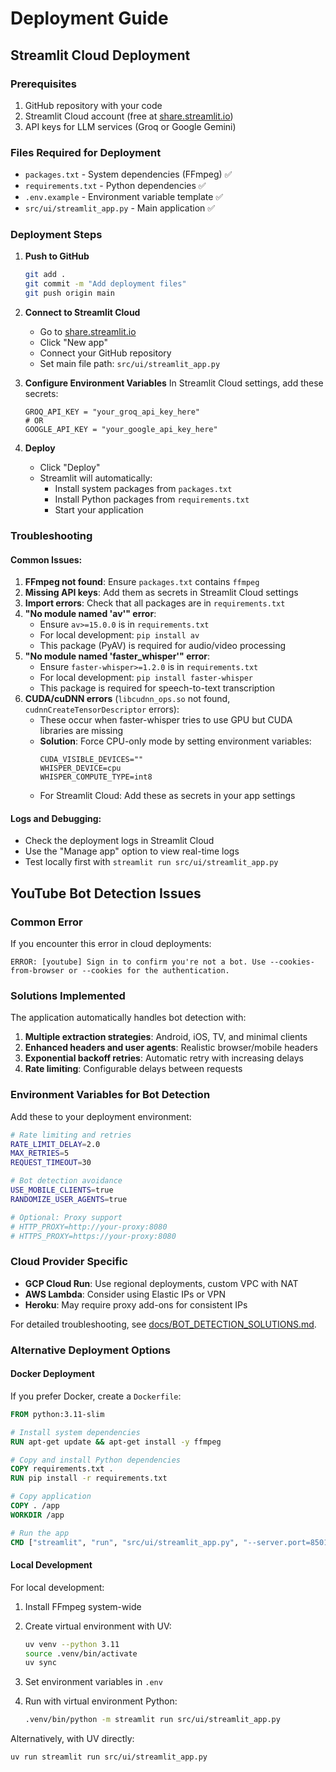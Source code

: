 # Deployment Guide

## Streamlit Cloud Deployment

### Prerequisites

1. GitHub repository with your code
2. Streamlit Cloud account (free at [share.streamlit.io](https://share.streamlit.io/))
3. API keys for LLM services (Groq or Google Gemini)

### Files Required for Deployment

-   `packages.txt` - System dependencies (FFmpeg) ✅
-   `requirements.txt` - Python dependencies ✅
-   `.env.example` - Environment variable template ✅
-   `src/ui/streamlit_app.py` - Main application ✅

### Deployment Steps

1. **Push to GitHub**

    ```bash
    git add .
    git commit -m "Add deployment files"
    git push origin main
    ```

2. **Connect to Streamlit Cloud**

    - Go to [share.streamlit.io](https://share.streamlit.io/)
    - Click "New app"
    - Connect your GitHub repository
    - Set main file path: `src/ui/streamlit_app.py`

3. **Configure Environment Variables**
   In Streamlit Cloud settings, add these secrets:

    ```
    GROQ_API_KEY = "your_groq_api_key_here"
    # OR
    GOOGLE_API_KEY = "your_google_api_key_here"
    ```

4. **Deploy**
    - Click "Deploy"
    - Streamlit will automatically:
        - Install system packages from `packages.txt`
        - Install Python packages from `requirements.txt`
        - Start your application

### Troubleshooting

#### Common Issues:

1. **FFmpeg not found**: Ensure `packages.txt` contains `ffmpeg`
2. **Missing API keys**: Add them as secrets in Streamlit Cloud settings
3. **Import errors**: Check that all packages are in `requirements.txt`
4. **"No module named 'av'" error**:
    - Ensure `av>=15.0.0` is in `requirements.txt`
    - For local development: `pip install av`
    - This package (PyAV) is required for audio/video processing
5. **"No module named 'faster_whisper'" error**:
    - Ensure `faster-whisper>=1.2.0` is in `requirements.txt`
    - For local development: `pip install faster-whisper`
    - This package is required for speech-to-text transcription
6. **CUDA/cuDNN errors** (`libcudnn_ops.so` not found, `cudnnCreateTensorDescriptor` errors):
    - These occur when faster-whisper tries to use GPU but CUDA libraries are missing
    - **Solution**: Force CPU-only mode by setting environment variables:
        ```
        CUDA_VISIBLE_DEVICES=""
        WHISPER_DEVICE=cpu
        WHISPER_COMPUTE_TYPE=int8
        ```
    - For Streamlit Cloud: Add these as secrets in your app settings

#### Logs and Debugging:

-   Check the deployment logs in Streamlit Cloud
-   Use the "Manage app" option to view real-time logs
-   Test locally first with `streamlit run src/ui/streamlit_app.py`

## YouTube Bot Detection Issues

### Common Error
If you encounter this error in cloud deployments:
```
ERROR: [youtube] Sign in to confirm you're not a bot. Use --cookies-from-browser or --cookies for the authentication.
```

### Solutions Implemented
The application automatically handles bot detection with:

1. **Multiple extraction strategies**: Android, iOS, TV, and minimal clients
2. **Enhanced headers and user agents**: Realistic browser/mobile headers
3. **Exponential backoff retries**: Automatic retry with increasing delays
4. **Rate limiting**: Configurable delays between requests

### Environment Variables for Bot Detection
Add these to your deployment environment:

```bash
# Rate limiting and retries
RATE_LIMIT_DELAY=2.0
MAX_RETRIES=5
REQUEST_TIMEOUT=30

# Bot detection avoidance
USE_MOBILE_CLIENTS=true
RANDOMIZE_USER_AGENTS=true

# Optional: Proxy support
# HTTP_PROXY=http://your-proxy:8080
# HTTPS_PROXY=https://your-proxy:8080
```

### Cloud Provider Specific
- **GCP Cloud Run**: Use regional deployments, custom VPC with NAT
- **AWS Lambda**: Consider using Elastic IPs or VPN
- **Heroku**: May require proxy add-ons for consistent IPs

For detailed troubleshooting, see [docs/BOT_DETECTION_SOLUTIONS.md](docs/BOT_DETECTION_SOLUTIONS.md).

### Alternative Deployment Options

#### Docker Deployment

If you prefer Docker, create a `Dockerfile`:

```dockerfile
FROM python:3.11-slim

# Install system dependencies
RUN apt-get update && apt-get install -y ffmpeg

# Copy and install Python dependencies
COPY requirements.txt .
RUN pip install -r requirements.txt

# Copy application
COPY . /app
WORKDIR /app

# Run the app
CMD ["streamlit", "run", "src/ui/streamlit_app.py", "--server.port=8501"]
```

#### Local Development

For local development:

1. Install FFmpeg system-wide
2. Create virtual environment with UV:

    ```bash
    uv venv --python 3.11
    source .venv/bin/activate
    uv sync
    ```

3. Set environment variables in `.env`
4. Run with virtual environment Python:

    ```bash
    .venv/bin/python -m streamlit run src/ui/streamlit_app.py
    ```

Alternatively, with UV directly:

```bash
uv run streamlit run src/ui/streamlit_app.py
```
